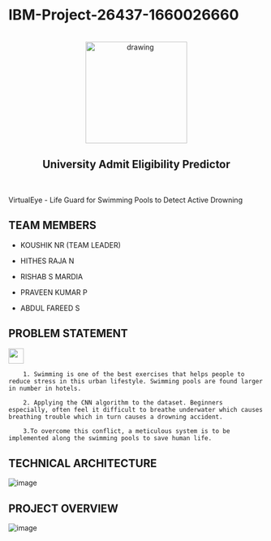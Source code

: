 # IBM-Project-26437-1660026660

<br>

<div align="center">

<img src="https://upload.wikimedia.org/wikipedia/commons/5/51/IBM_logo.svg"  align="center" alt="drawing" width="200" />

  <h2 align="center"> University Admit Eligibility Predictor <br></h2>

</div>

</br> 



VirtualEye - Life Guard for Swimming Pools to Detect Active Drowning

## TEAM MEMBERS

- KOUSHIK NR (TEAM LEADER) 

- HITHES RAJA N

- RISHAB S MARDIA

- PRAVEEN KUMAR P

- ABDUL FAREED S

## PROBLEM STATEMENT

<img src="https://media3.giphy.com/media/PiAjGFVGKd9vvhrxLa/giphy.gif?cid=ecf05e47q3eaer6sqflvudf7hihc8qzeq95zw7nga3pcbccc&rid=giphy.gif&ct=s" width="30px">

        1. Swimming is one of the best exercises that helps people to reduce stress in this urban lifestyle. Swimming pools are found larger in number in hotels.

        2. Applying the CNN algorithm to the dataset. Beginners especially, often feel it difficult to breathe underwater which causes breathing trouble which in turn causes a drowning accident.

        3.To overcome this conflict, a meticulous system is to be implemented along the swimming pools to save human life.

## TECHNICAL ARCHITECTURE

![image](https://user-images.githubusercontent.com/96305967/192237739-876694f0-c23e-4ccb-8f38-a1d7d627809e.png)

## PROJECT OVERVIEW

![image](https://user-images.githubusercontent.com/96305967/192242066-924d8cd1-f1f0-4176-b6d1-4bb6224a586e.png)
